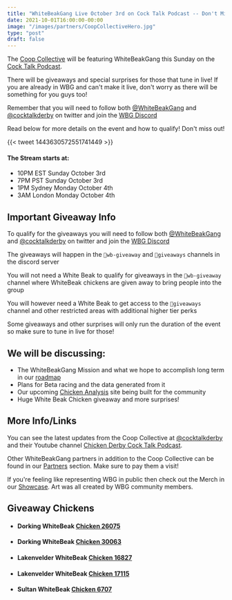```yaml
---
title: "WhiteBeakGang Live October 3rd on Cock Talk Podcast -- Don't Miss It"
date: 2021-10-01T16:00:00-00:00
image: "/images/partners/CoopCollectiveHero.jpg"
type: "post"
draft: false
---
```


The [Coop Collective](https://coopcollective.io) will be featuring WhiteBeakGang this Sunday on the [Cock Talk Podcast](https://www.youtube.com/channel/UC3YfNW0BMe-qaavWOj-Kp8Q). 

There will be giveaways and special surprises for those that tune in live! If you are already in WBG and can't make it live, don't worry as there will be something for you guys too!

Remember that you will need to follow both [@WhiteBeakGang](https://twitter.com/@WhiteBeakGang) and [@cocktalkderby](https://twitter.com/@cocktalkderby) on twitter and join the [WBG Discord](https://discord.gg/4DhfT6Dnqg)

Read below for more details on the event and how to qualify! Don't miss out!

{{< tweet 1443630572551741449 >}}
#### The Stream starts at: 
- 10PM EST Sunday October 3rd
- 7PM PST Sunday October 3rd
- 1PM Sydney Monday October 4th
- 3AM London Monday October 4th

## Important Giveaway Info

To qualify for the giveaways you will need to follow both [@WhiteBeakGang](https://twitter.com/@WhiteBeakGang) and [@cocktalkderby](https://twitter.com/@cocktalkderby) on twitter and join the [WBG Discord](https://discord.gg/4DhfT6Dnqg)

The giveaways will happen in the `🎁wb-giveaway` and `🎉giveaways` channels in the discord server

You will not need a White Beak to qualify for giveaways in the `🎁wb-giveaway` channel where WhiteBeak chickens are given away to bring people into the group

You will however need a White Beak to get access to the `🎉giveaways` channel and other restricted areas with additional higher tier perks

Some giveaways and other surprises will only run the duration of the event so make sure to tune in live for those!

## We will be discussing:
- The WhiteBeakGang Mission and what we hope to accomplish long term in our [roadmap](/roadmap/)
- Plans for Beta racing and the data generated from it
- Our upcoming [Chicken Analysis](/roadmap/chicken-analysis-websites/) site being built for the community
- Huge White Beak Chicken giveaway and more surprises!

## More Info/Links

You can see the latest updates from the Coop Collective at [@cocktalkderby](https://twitter.com/@cocktalkderby) and their Youtube channel [Chicken Derby Cock Talk Podcast](https://www.youtube.com/channel/UC3YfNW0BMe-qaavWOj-Kp8Q).

Other WhiteBeakGang partners in addition to the Coop Collective can be found in our [Partners](/partners/) section. Make sure to pay them a visit!

If you're feeling like representing WBG in public then check out the Merch in our [Showcase](/showcase/). Art was all created by WBG community members.

## Giveaway Chickens

- #### Dorking WhiteBeak [Chicken 26075](https://opensea.io/assets/matic/0x8634666ba15ada4bbc83b9dbf285f73d9e46e4c2/20323)

- #### Dorking WhiteBeak [Chicken 30063](https://opensea.io/assets/matic/0x8634666ba15ada4bbc83b9dbf285f73d9e46e4c2/4937)

- #### Lakenvelder WhiteBeak [Chicken 16827](https://opensea.io/assets/matic/0x8634666ba15ada4bbc83b9dbf285f73d9e46e4c2/11421)

- #### Lakenvelder WhiteBeak [Chicken 17115](https://opensea.io/assets/matic/0x8634666ba15ada4bbc83b9dbf285f73d9e46e4c2/22628)

- #### Sultan WhiteBeak [Chicken 6707](https://opensea.io/assets/matic/0x8634666ba15ada4bbc83b9dbf285f73d9e46e4c2/20837)
